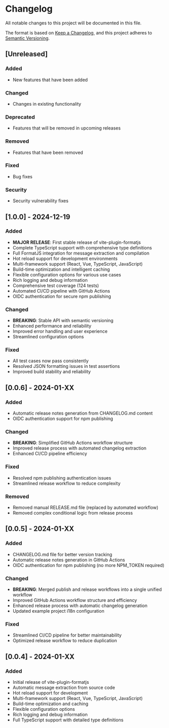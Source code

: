 # Changelog

All notable changes to this project will be documented in this file.

The format is based on [Keep a Changelog](https://keepachangelog.com/en/1.0.0/),
and this project adheres to [Semantic Versioning](https://semver.org/spec/v2.0.0.html).

## [Unreleased]

### Added
- New features that have been added

### Changed
- Changes in existing functionality

### Deprecated
- Features that will be removed in upcoming releases

### Removed
- Features that have been removed

### Fixed
- Bug fixes

### Security
- Security vulnerability fixes

## [1.0.0] - 2024-12-19

### Added
- **MAJOR RELEASE**: First stable release of vite-plugin-formatjs
- Complete TypeScript support with comprehensive type definitions
- Full FormatJS integration for message extraction and compilation
- Hot reload support for development environments
- Multi-framework support (React, Vue, TypeScript, JavaScript)
- Build-time optimization and intelligent caching
- Flexible configuration options for various use cases
- Rich logging and debug information
- Comprehensive test coverage (124 tests)
- Automated CI/CD pipeline with GitHub Actions
- OIDC authentication for secure npm publishing

### Changed
- **BREAKING**: Stable API with semantic versioning
- Enhanced performance and reliability
- Improved error handling and user experience
- Streamlined configuration options

### Fixed
- All test cases now pass consistently
- Resolved JSON formatting issues in test assertions
- Improved build stability and reliability

## [0.0.6] - 2024-01-XX

### Added
- Automatic release notes generation from CHANGELOG.md content
- OIDC authentication support for npm publishing

### Changed
- **BREAKING**: Simplified GitHub Actions workflow structure
- Improved release process with automated changelog extraction
- Enhanced CI/CD pipeline efficiency

### Fixed
- Resolved npm publishing authentication issues
- Streamlined release workflow to reduce complexity

### Removed
- Removed manual RELEASE.md file (replaced by automated workflow)
- Removed complex conditional logic from release process

## [0.0.5] - 2024-01-XX

### Added
- CHANGELOG.md file for better version tracking
- Automatic release notes generation in GitHub Actions
- OIDC authentication for npm publishing (no more NPM_TOKEN required)

### Changed
- **BREAKING**: Merged publish and release workflows into a single unified workflow
- Improved GitHub Actions workflow structure and efficiency
- Enhanced release process with automatic changelog generation
- Updated example project i18n configuration

### Fixed
- Streamlined CI/CD pipeline for better maintainability
- Optimized release workflow to reduce duplication

## [0.0.4] - 2024-01-XX

### Added
- Initial release of vite-plugin-formatjs
- Automatic message extraction from source code
- Hot reload support for development
- Multi-framework support (React, Vue, TypeScript, JavaScript)
- Build-time optimization and caching
- Flexible configuration options
- Rich logging and debug information
- Full TypeScript support with detailed type definitions 